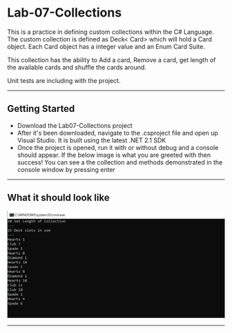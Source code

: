 # Lab-07-Collections

This is a practice in defining custom collections within the C# Language. The custom collection is defined as Deck< Card> which will hold a Card object. Each Card object has a integer value and an Enum Card Suite.

This collection has the ability to Add a card, Remove a card, get length of the available cards and shuffle the cards around.

Unit tests are including with the project.
***
## Getting Started
* Download the Lab07-Collections project
* After it's been downloaded, navigate to the .csproject file and open up Visual Studio. It is built using the latest .NET 2.1 SDK
* Once the project is opened, run it with or without debug and a console should appear. If the below image is what you are greeted with then success! You can see a the collection and methods demonstrated in the console window by pressing enter
***
## What it should look like
![Deck-Visual](collection-visual.PNG)

***
